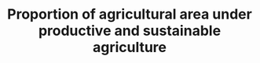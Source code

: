 ---
actual_indicator_available: null
actual_indicator_available_description: null
comments_and_limitations: null
data_non_statistical: true
date_metadata_updated: null
date_of_national_source_publication: null
disaggregation_categories: null
disaggregation_geography: null
goal_meta_link: http://unstats.un.org/sdgs/files/metadata-compilation/Metadata-Goal-2.pdf
graph: null
graph_title: Proportion of agricultural area under productive and sustainable agriculture
graph_type: null
has_metadata: true
indicator: 2.4.1
indicator_definition: 'The denominator, agricultural area, is a well-known and established
  indicator that are collected by statistical bodies in countries and compiled internationally
  via a questionnaire by FAO. These data are available in FAO''s database FAOSTAT.
  The numerator captures the three dimensions of sustainable production: environmental,
  economic and social. The measurement instrument '' farm surveys '' will give countries
  the flexibility to identify issues related to sustainability that are most relevant
  to priorities/challenges within these three dimensions. Land under productive and
  sustainable agriculture will be those farms that satisfy indicators selected across
  all three dimension'
indicator_name: Proportion of agricultural area under productive and sustainable agriculture
indicator_sort_order: 02-04-01
indicator_variable: null
international_and_national_references: null
layout: indicator
method_of_computation: 'The indicator is defined by the following formula: Percent
  of land under productive and sustainable agriculture Area under productive and sustainable
  agriculture divided by Agricultural area Where Agricultural area = arable land +
  permanent crops + permanent meadows and pastures'
periodicity: null
permalink: /2-4-1/
published: false
rationale_interpretation: "There has been considerable discussion over the past thirty\
  \ years on how to define \"sustainable agriculture.\" Sustainability was often understood\
  \ mainly in its environmental dimension. Yet, it is well established that sustainability\
  \ needs to be considered in terms of its social, environmental and economic dimensions.\
  \ The indicator has been operationalized in order to capture its multidimensional\
  \ nature.\n The main points on which the indicator is based are as follows:\n \t\
  Maintain the natural resource base in order to ensure sufficient productivity for\
  \ the foreseeable future\n \tEnsure the generation of a level of income which is\
  \ sufficient to keep the livelihood of the entire family steadily above the poverty\
  \ line, and in accordance with the development objectives of the country.\n \tProvide\
  \ access to safety nets, ensure flexibility in front of market and natural shocks\
  \ and ensure clear ownership and tenure rights, with no discrimination on gender\
  \ basis.\n Challenges to sustainable agriculture vary within and across countries,\
  \ and by region and are affected by socio-economic and bio-physical conditions.\
  \ By defining sustainability across its three dimensions, countries can select those\
  \ metrics within their measurement instrument that best capture the priorities most\
  \ relevant to them.\n A set of possible metrics for each sustainability dimension\
  \ will be established in order to ensure relevance across the whole range of possible\
  \ socio-economic and bio-physical conditions. Farm surveys will be designed on the\
  \ basis of a limited set of these measurements, established at national level in\
  \ order to cover the most relevant aspects of these three dimensions of sustainability.\
  \ Each surveyed farm will be assessed against targets for each of these measurements,\
  \ decided at national level. Farms or areas that satisfy the targets in the three\
  \ dimensions would be considered as sustainable; otherwise no. Progress would be\
  \ measured against a benchmark, which would show trends over time."
reporting_status: notstarted
scheduled_update_by_SDG_team: null
scheduled_update_by_national_source: null
sdg_goal: 2
source_active_1: true
source_agency_staff_email_1: null
source_agency_staff_name_1: null
source_agency_survey_dataset_1: null
source_notes_1: null
source_title_1: null
source_url_1: null
target: By 2030, ensure sustainable food production systems and implement resilient
  agricultural practices that increase productivity and production, that help maintain
  ecosystems, that strengthen capacity for adaptation to climate change, extreme weather,
  drought, flooding and other disasters and that progressively improve land and soil
  quality.
target_id: '2.4'
time_period: null
title: Proportion of agricultural area under productive and sustainable agriculture
un_custodial_agency: FAO
un_designated_tier: '3'
unit_of_measure: null
variable_description: null
variable_notes: null
---